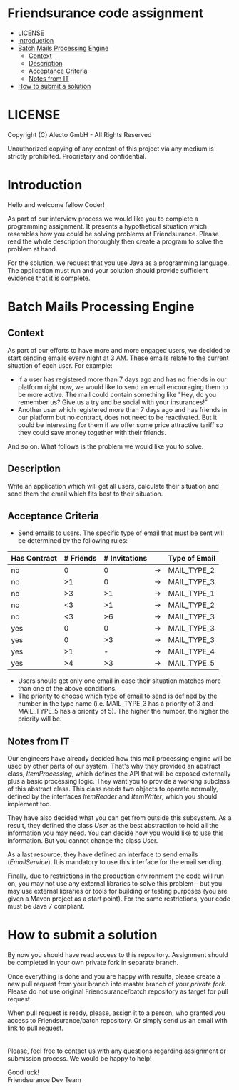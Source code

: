 Friendsurance code assignment
=============================

- [LICENSE](#license)
- [Introduction](#introduction)
- [Batch Mails Processing Engine](#batch-mails-processing-engine)
  - [Context](#context)
  - [Description](#description)
  - [Acceptance Criteria](#acceptance-criteria)
  - [Notes from IT](#notes-from-it)
- [How to submit a solution](#how-to-submit-a-solution)

LICENSE
=============================

Copyright (C) Alecto GmbH - All Rights Reserved

Unauthorized copying of any content of this project via any medium is strictly prohibited.
Proprietary and confidential.

Introduction
=============================

Hello and welcome fellow Coder!

As part of our interview process we would like you to complete a programming assignment. It presents a hypothetical situation which resembles how you could be solving problems at Friendsurance. Please read the whole description thoroughly
then create a program to solve the problem at hand.

For the solution, we request that you use Java as a programming language. The application must run and your solution should provide sufficient evidence that it is complete.

Batch Mails Processing Engine
=============================

Context
-------

As part of our efforts to have more and more engaged users, we decided to start sending emails every night at 3 AM.
These emails relate to the current situation of each user. For example:

* If a user has registered more than 7 days ago and has no friends in our platform right now, we would like to send an
email encouraging them to be more active. The mail could contain something like "Hey, do you remember us? Give us a try
and be social with your insurances!"
* Another user which registered more than 7 days ago and has friends in our platform but no contract, does not need to be
reactivated. But it could be interesting for them if we offer some price attractive tariff so they could save money together
with their friends.

And so on. What follows is the problem we would like you to solve.

Description
-----------

Write an application which will get all users, calculate their situation and send them the email which fits best to
their situation.

Acceptance Criteria
-------------------

* Send emails to users. The specific type of email that must be sent will be determined by the following rules:

| Has Contract | # Friends | # Invitations |    | Type of Email |
| -------------|-----------|---------------|----|---------------|
|     no       |     0     |       0       | -> |  MAIL_TYPE_2  |
|     no       |     >1    |       0       | -> |  MAIL_TYPE_3  |
|     no       |     >3    |       >1      | -> |  MAIL_TYPE_1  |
|     no       |     <3    |       >1      | -> |  MAIL_TYPE_2  |
|     no       |     <3    |       >6      | -> |  MAIL_TYPE_3  |
|     yes      |     0     |       0       | -> |  MAIL_TYPE_3  |
|     yes      |     0     |       >3      | -> |  MAIL_TYPE_3  |
|     yes      |     >1    |       -       | -> |  MAIL_TYPE_4  |
|     yes      |     >4    |       >3      | -> |  MAIL_TYPE_5  |

* Users should get only one email in case their situation matches more than one of the above conditions.
* The priority to choose which type of email to send is defined by the number in the type name (i.e. MAIL_TYPE_3 has
 a priority of 3 and MAIL_TYPE_5 has a priority of 5). The higher the number, the higher the priority will be.

Notes from IT
-------------

Our engineers have already decided how this mail processing engine will be used by other parts of our system. That's
why they provided an abstract class, *ItemProcessing*, which defines the API that will be exposed externally plus a
basic processing logic. They want you to provide a working subclass of this abstract class. This class needs two
objects to operate normally, defined by the interfaces *ItemReader* and *ItemWriter*, which you should implement too.

They have also decided what you can get from outside this subsystem. As a result, they defined the class *User* as
the best abstraction to hold all the information you may need. You can decide how you would like to use this
information. But you cannot change the class User.

As a last resource, they have defined an interface to send emails (_EmailService_). It is mandatory to use this
interface for the email sending.

Finally, due to restrictions in the production environment the code will run on, you may not use any external libraries
to solve this problem - but you may use external libraries or tools for building or testing purposes (you are given a
Maven project as a start point). For the same restrictions, your code must be Java 7 compliant.

How to submit a solution
=============================

By now you should have read access to this repository. Assignment should be completed in your own private fork in separate branch.

Once everything is done and you are happy with results, please create a new pull request from your branch into master branch of *your private fork*. Please do not use original Friendsurance/batch repository as target for pull request.

When pull request is ready, please, assign it to a person, who granted you access to Friendsurance/batch repository. Or simply send us an email with link to pull request.
<br><br><br>
Please, feel free to contact us with any questions regarding assignment or submission process. We would be happy to help!

Good luck!  
Friendsurance Dev Team
